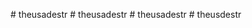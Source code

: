 

#   t h e u s a d e s t r  
 #   t h e u s a d e s t r  
 #   t h e u s a d e s t r  
 #   t h e u s d e s t r  
 